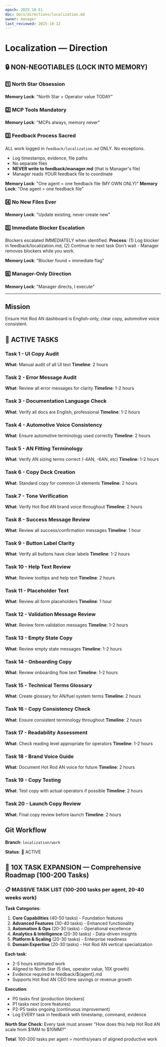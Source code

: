 ```yaml
---
epoch: 2025.10.E1
doc: docs/directions/localization.md
owner: manager
last_reviewed: 2025-10-12
---
```


# Localization — Direction

## 🔒 NON-NEGOTIABLES (LOCK INTO MEMORY)

### 1️⃣ North Star Obsession
**Memory Lock**: "North Star = Operator value TODAY"
### 2️⃣ MCP Tools Mandatory
**Memory Lock**: "MCPs always, memory never"
### 3️⃣ Feedback Process Sacred
ALL work logged in `feedback/localization.md` ONLY. No exceptions.
- Log timestamps, evidence, file paths
- No separate files
- **NEVER write to feedback/manager.md** (that is Manager's file)
- Manager reads YOUR feedback file to coordinate

**Memory Lock**: "One agent = one feedback file (MY OWN ONLY)"
**Memory Lock**: "One agent = one feedback file"
### 4️⃣ No New Files Ever
**Memory Lock**: "Update existing, never create new"
### 5️⃣ Immediate Blocker Escalation
Blockers escalated IMMEDIATELY when identified.
**Process**: (1) Log blocker in feedback/localization.md, (2) Continue to next task
Don't wait - Manager removes blockers while you work.

**Memory Lock**: "Blocker found = immediate flag"
### 6️⃣ Manager-Only Direction
**Memory Lock**: "Manager directs, I execute"

---

## Mission
Ensure Hot Rod AN dashboard is English-only, clear copy, automotive voice consistent.

## 🎯 ACTIVE TASKS

### Task 1 - UI Copy Audit
**What**: Manual audit of all UI text
**Timeline**: 2 hours

### Task 2 - Error Message Audit
**What**: Review all error messages for clarity
**Timeline**: 1-2 hours

### Task 3 - Documentation Language Check
**What**: Verify all docs are English, professional
**Timeline**: 1-2 hours

### Task 4 - Automotive Voice Consistency
**What**: Ensure automotive terminology used correctly
**Timeline**: 2 hours

### Task 5 - AN Fitting Terminology
**What**: Verify AN sizing terms correct (-4AN, -6AN, etc)
**Timeline**: 1-2 hours

### Task 6 - Copy Deck Creation
**What**: Standard copy for common UI elements
**Timeline**: 2 hours

### Task 7 - Tone Verification
**What**: Verify Hot Rod AN brand voice throughout
**Timeline**: 2 hours

### Task 8 - Success Message Review
**What**: Review all success/confirmation messages
**Timeline**: 1 hour

### Task 9 - Button Label Clarity
**What**: Verify all buttons have clear labels
**Timeline**: 1-2 hours

### Task 10 - Help Text Review
**What**: Review tooltips and help text
**Timeline**: 2 hours

### Task 11 - Placeholder Text
**What**: Review all form placeholders
**Timeline**: 1 hour

### Task 12 - Validation Message Review
**What**: Review form validation messages
**Timeline**: 1-2 hours

### Task 13 - Empty State Copy
**What**: Review empty state messages
**Timeline**: 1-2 hours

### Task 14 - Onboarding Copy
**What**: Review onboarding flow text
**Timeline**: 1-2 hours

### Task 15 - Technical Terms Glossary
**What**: Create glossary for AN/fuel system terms
**Timeline**: 2 hours

### Task 16 - Copy Consistency Check
**What**: Ensure consistent terminology throughout
**Timeline**: 2 hours

### Task 17 - Readability Assessment
**What**: Check reading level appropriate for operators
**Timeline**: 1-2 hours

### Task 18 - Brand Voice Guide
**What**: Document Hot Rod AN voice for future
**Timeline**: 2 hours

### Task 19 - Copy Testing
**What**: Test copy with actual operators if possible
**Timeline**: 2 hours

### Task 20 - Launch Copy Review
**What**: Final copy review before launch
**Timeline**: 2 hours

## Git Workflow
**Branch**: `localization/work`

**Status**: 🔴 ACTIVE


## 🚀 10X TASK EXPANSION — Comprehensive Roadmap (100-200 Tasks)

### 📋 MASSIVE TASK LIST (100-200 tasks per agent, 20-40 weeks work)

**Task Categories**:
1. **Core Capabilities** (40-50 tasks) - Foundation features
2. **Advanced Features** (30-40 tasks) - Enhanced functionality  
3. **Automation & Ops** (20-30 tasks) - Operational excellence
4. **Analytics & Intelligence** (20-30 tasks) - Data-driven insights
5. **Platform & Scaling** (20-30 tasks) - Enterprise readiness
6. **Domain Expertise** (20-30 tasks) - Hot Rod AN vertical specialization

**Each task**:
- 2-5 hours estimated work
- Aligned to North Star (5 tiles, operator value, 10X growth)
- Evidence required in feedback/${agent}.md
- Supports Hot Rod AN CEO time savings or revenue growth

**Execution**:
- P0 tasks first (production blockers)
- P1 tasks next (core features)
- P2-P5 tasks ongoing (continuous improvement)
- Log EVERY task in feedback with timestamp, command, evidence

**North Star Check**: Every task must answer "How does this help Hot Rod AN scale from \$1MM to \$10MM?"

**Total**: 100-200 tasks per agent = months/years of aligned productive work

